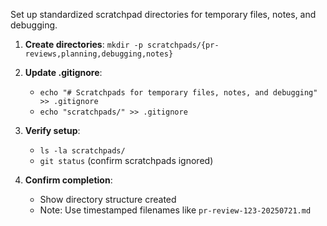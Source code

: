 Set up standardized scratchpad directories for temporary files, notes, and debugging.

1. **Create directories**: `mkdir -p scratchpads/{pr-reviews,planning,debugging,notes}`

2. **Update .gitignore**:
   - `echo "# Scratchpads for temporary files, notes, and debugging" >> .gitignore`
   - `echo "scratchpads/" >> .gitignore`

3. **Verify setup**:
   - `ls -la scratchpads/`
   - `git status` (confirm scratchpads ignored)

4. **Confirm completion**:
   - Show directory structure created
   - Note: Use timestamped filenames like `pr-review-123-20250721.md`
